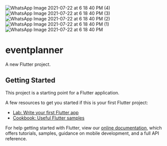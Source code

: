 ![WhatsApp Image 2021-07-22 at 6 18 40 PM (4)](https://user-images.githubusercontent.com/86646152/127194076-854cd206-afc5-46f4-9e2e-0e2c9b249c17.jpeg)
![WhatsApp Image 2021-07-22 at 6 18 40 PM (3)](https://user-images.githubusercontent.com/86646152/127194166-b0c1ffa2-c2b9-4223-82cd-2d8e092d5e79.jpeg)
![WhatsApp Image 2021-07-22 at 6 18 40 PM (2)](https://user-images.githubusercontent.com/86646152/127194191-edd16820-e85c-4559-ac80-70ccd55ea6e2.jpeg)
![WhatsApp Image 2021-07-22 at 6 18 40 PM (1)](https://user-images.githubusercontent.com/86646152/127194214-954bfebb-bdb9-405b-b5d3-0d038ad8eeed.jpeg)
![WhatsApp Image 2021-07-22 at 6 18 40 PM](https://user-images.githubusercontent.com/86646152/127194239-2ac7707e-02fa-4214-9a6b-96057fe36fd6.jpeg)
# eventplanner

A new Flutter project.

## Getting Started

This project is a starting point for a Flutter application.

A few resources to get you started if this is your first Flutter project:

- [Lab: Write your first Flutter app](https://flutter.dev/docs/get-started/codelab)
- [Cookbook: Useful Flutter samples](https://flutter.dev/docs/cookbook)

For help getting started with Flutter, view our
[online documentation](https://flutter.dev/docs), which offers tutorials,
samples, guidance on mobile development, and a full API reference.
